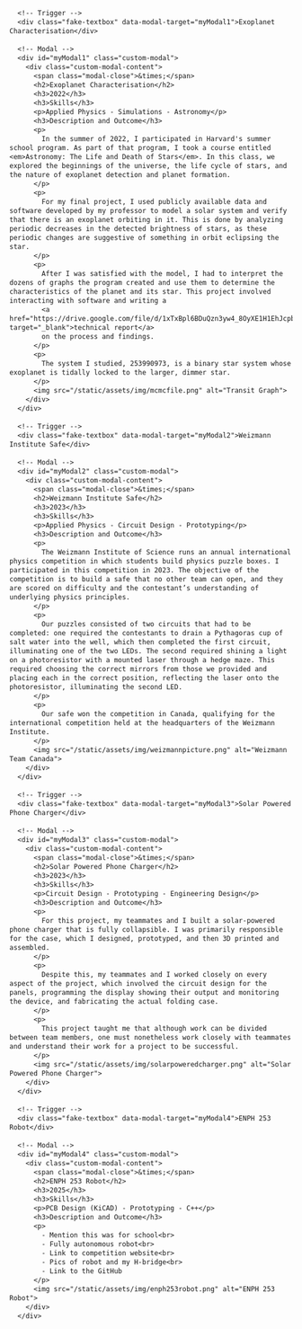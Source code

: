 <!DOCTYPE html>
<html lang="en">
<head>
  <meta charset="UTF-8">


      <!-- Trigger -->
      <div class="fake-textbox" data-modal-target="myModal1">Exoplanet Characterisation</div>

      <!-- Modal -->
      <div id="myModal1" class="custom-modal">
        <div class="custom-modal-content">
          <span class="modal-close">&times;</span>
          <h2>Exoplanet Characterisation</h2>
          <h3>2022</h3>
          <h3>Skills</h3>
          <p>Applied Physics - Simulations - Astronomy</p>
          <h3>Description and Outcome</h3>
          <p>
            In the summer of 2022, I participated in Harvard's summer school program. As part of that program, I took a course entitled <em>Astronomy: The Life and Death of Stars</em>. In this class, we explored the beginnings of the universe, the life cycle of stars, and the nature of exoplanet detection and planet formation.
          </p>
          <p>
            For my final project, I used publicly available data and software developed by my professor to model a solar system and verify that there is an exoplanet orbiting in it. This is done by analyzing periodic decreases in the detected brightness of stars, as these periodic changes are suggestive of something in orbit eclipsing the star.
          </p>
          <p>
            After I was satisfied with the model, I had to interpret the dozens of graphs the program created and use them to determine the characteristics of the planet and its star. This project involved interacting with software and writing a 
            <a href="https://drive.google.com/file/d/1xTxBpl6BDuQzn3yw4_8OyXE1H1EhJcpb/view" target="_blank">technical report</a>
            on the process and findings.
          </p>
          <p>
            The system I studied, 253990973, is a binary star system whose exoplanet is tidally locked to the larger, dimmer star.
          </p>
          <img src="/static/assets/img/mcmcfile.png" alt="Transit Graph">
        </div>
      </div>

      <!-- Trigger -->
      <div class="fake-textbox" data-modal-target="myModal2">Weizmann Institute Safe</div>

      <!-- Modal -->
      <div id="myModal2" class="custom-modal">
        <div class="custom-modal-content">
          <span class="modal-close">&times;</span>
          <h2>Weizmann Institute Safe</h2>
          <h3>2023</h3>
          <h3>Skills</h3>
          <p>Applied Physics - Circuit Design - Prototyping</p>
          <h3>Description and Outcome</h3>
          <p>
            The Weizmann Institute of Science runs an annual international physics competition in which students build physics puzzle boxes. I participated in this competition in 2023. The objective of the competition is to build a safe that no other team can open, and they are scored on difficulty and the contestant’s understanding of underlying physics principles.
          </p>
          <p>
            Our puzzles consisted of two circuits that had to be completed: one required the contestants to drain a Pythagoras cup of salt water into the well, which then completed the first circuit, illuminating one of the two LEDs. The second required shining a light on a photoresistor with a mounted laser through a hedge maze. This required choosing the correct mirrors from those we provided and placing each in the correct position, reflecting the laser onto the photoresistor, illuminating the second LED.
          </p>
          <p>
            Our safe won the competition in Canada, qualifying for the international competition held at the headquarters of the Weizmann Institute.
          </p>
          <img src="/static/assets/img/weizmannpicture.png" alt="Weizmann Team Canada">
        </div>
      </div>

      <!-- Trigger -->
      <div class="fake-textbox" data-modal-target="myModal3">Solar Powered Phone Charger</div>

      <!-- Modal -->
      <div id="myModal3" class="custom-modal">
        <div class="custom-modal-content">
          <span class="modal-close">&times;</span>
          <h2>Solar Powered Phone Charger</h2>
          <h3>2023</h3>
          <h3>Skills</h3>
          <p>Circuit Design - Prototyping - Engineering Design</p>
          <h3>Description and Outcome</h3>
          <p>
            For this project, my teammates and I built a solar-powered phone charger that is fully collapsible. I was primarily responsible for the case, which I designed, prototyped, and then 3D printed and assembled. 
          </p>
          <p>
            Despite this, my teammates and I worked closely on every aspect of the project, which involved the circuit design for the panels, programming the display showing their output and monitoring the device, and fabricating the actual folding case. 
          </p>
          <p>
            This project taught me that although work can be divided between team members, one must nonetheless work closely with teammates and understand their work for a project to be successful.
          </p>
          <img src="/static/assets/img/solarpoweredcharger.png" alt="Solar Powered Phone Charger">
        </div>
      </div>

      <!-- Trigger -->
      <div class="fake-textbox" data-modal-target="myModal4">ENPH 253 Robot</div>

      <!-- Modal -->
      <div id="myModal4" class="custom-modal">
        <div class="custom-modal-content">
          <span class="modal-close">&times;</span>
          <h2>ENPH 253 Robot</h2>
          <h3>2025</h3>
          <h3>Skills</h3>
          <p>PCB Design (KiCAD) - Prototyping - C++</p>
          <h3>Description and Outcome</h3>
          <p>
            - Mention this was for school<br>
            - Fully autonomous robot<br>
            - Link to competition website<br>
            - Pics of robot and my H-bridge<br>
            - Link to the GitHub
          </p>
          <img src="/static/assets/img/enph253robot.png" alt="ENPH 253 Robot">
        </div>
      </div>
